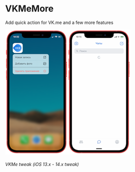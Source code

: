 # VKMeMore
Add quick action for VK.me and a few more features

![Preview](/vkme.png)![Preview](/vkme1.png)
###### VKMe tweak (iOS 13.x - 14.x tweak)

